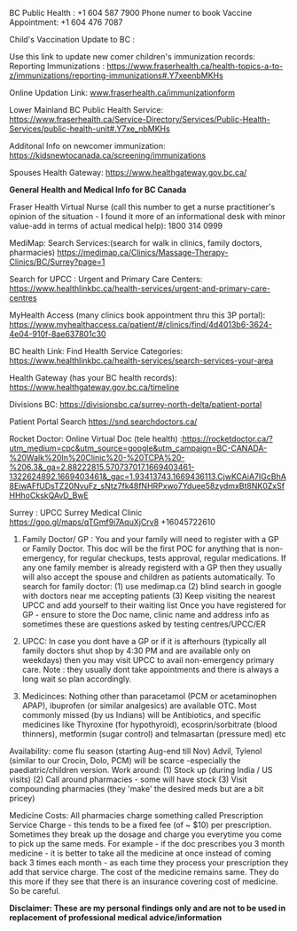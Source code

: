 BC Public Health : +1 604 587 7900
Phone numer to book Vaccine Appointment: +1 604 476 7087 

Child's Vaccination Update to BC : 

Use this link to update new comer children's immunization records:  Reporting Immunizations : 
https://www.fraserhealth.ca/health-topics-a-to-z/immunizations/reporting-immunizations#.Y7xeenbMKHs

Online Updation Link: www.fraserhealth.ca/immunizationform

Lower Mainland BC Public Health Service: https://www.fraserhealth.ca/Service-Directory/Services/Public-Health-Services/public-health-unit#.Y7xe_nbMKHs

Additonal Info on newcomer immunization: https://kidsnewtocanada.ca/screening/immunizations

Spouses Health Gateway: https://www.healthgateway.gov.bc.ca/

**General Health and Medical Info for BC Canada**

Fraser Health Virtual Nurse (call this number to get a nurse practitioner's opinion of the situation - I found it more of an informational desk with minor value-add in terms of actual medical help): 1800 314 0999

MediMap: Search Services:(search for walk in clinics, family doctors, pharmacies) https://medimap.ca/Clinics/Massage-Therapy-Clinics/BC/Surrey?page=1

Search for UPCC : Urgent and Primary Care Centers: https://www.healthlinkbc.ca/health-services/urgent-and-primary-care-centres

MyHealth Access (many clinics book appointment thru this 3P portal): https://www.myhealthaccess.ca/patient/#/clinics/find/4d4013b6-3624-4e04-910f-8ae637801c30

BC health Link: Find Health Service Categories: https://www.healthlinkbc.ca/health-services/search-services-your-area

Health Gateway (has your BC health records): https://www.healthgateway.gov.bc.ca/timeline

Divisions BC:
https://divisionsbc.ca/surrey-north-delta/patient-portal

Patient Portal Search https://snd.searchdoctors.ca/

Rocket Doctor: Online Virtual Doc (tele health) :https://rocketdoctor.ca/?utm_medium=cpc&utm_source=google&utm_campaign=BC-CANADA-%20Walk%20In%20Clinic%20-%20TCPA%20-%206.3&_ga=2.88222815.570737017.1669403461-1322624892.1669403461&_gac=1.93413743.1669436113.CjwKCAiA7IGcBhA8EiwAFfUDsTZ20NvuFz_sNtz7fk48fNHRPxwo7Yduee58zydmxBt8NK0ZxSfHHhoCkskQAvD_BwE 

Surrey : UPCC Surrey Medical Clinic https://goo.gl/maps/qTGmf9i7AquXjCrv8  +16045722610



1) Family Doctor/ GP : You and your family will need to register with a GP or Family Doctor. This doc will be the first POC for anything that is non-emergency, for regular checkups, tests approval, regular medications. If any one family member is already registerd with a GP then they usually will also accept the spouse and children as patients automatically. To search for family doctor: (1) use medimap.ca (2) blind search in google with doctors near me accepting patients (3) Keep visiting the nearest UPCC and add yourself to their waiting list 
Once you have registered for GP - ensure to store the Doc name, clinic name and address info as sometimes these are questions asked by testing centres/UPCC/ER 

3) UPCC: In case you dont have a GP or if it is afterhours (typically all family doctors shut shop by 4:30 PM and are available only on weekdays) then you may visit UPCC to avail non-emergency primary care. Note : they usually dont take appointments and there is always a long wait so plan accordingly. 

4) Medicinces: Nothing other than paracetamol (PCM or acetaminophen APAP), ibuprofen (or similar analgesics) are available OTC. Most commonly missed (by us Indians) will be Antibiotics, and specific medicines like Thyroxine (for hypothyroid), ecosprin/sorbitrate (blood thinners), metformin (sugar control) and telmasartan (pressure med) etc 

Availability: come flu season (starting Aug-end till Nov) Advil, Tylenol (similar to our Crocin, Dolo, PCM) will be scarce -especially the paediatric/children version. 
Work around: (1) Stock up (during India / US visits) (2) Call around pharmacies - some will have stock (3) Visit compounding pharmacies (they 'make' the desired meds but are a bit pricey)     

Medicine Costs: All pharmacies charge something called Prescription Service Charge - this tends to be a fixed fee (of ~ $10) per prescription. Sometimes they break up the dosage and charge you everytime you come to pick up the same meds. For example - if the doc prescribes you 3 month medicine - it is better to take all the medicine at once instead of coming back 3 times each month - as each time they process your prescription they add that service charge. The cost of the medicine remains same. They do this more if they see that there is an insurance covering cost of medicine. So be careful.


__Disclaimer: These are my personal findings only and are not to be used in replacement of professional medical advice/information__
